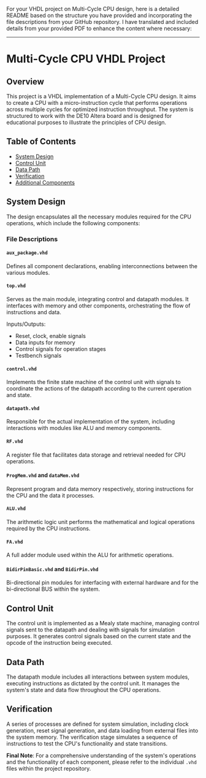 For your VHDL project on Multi-Cycle CPU design, here is a detailed README based on the structure you have provided and incorporating the file descriptions from your GitHub repository. I have translated and included details from your provided PDF to enhance the content where necessary:

---

# Multi-Cycle CPU VHDL Project

## Overview

This project is a VHDL implementation of a Multi-Cycle CPU design. It aims to create a CPU with a micro-instruction cycle that performs operations across multiple cycles for optimized instruction throughput. The system is structured to work with the DE10 Altera board and is designed for educational purposes to illustrate the principles of CPU design.

## Table of Contents
- [System Design](#system-design)
- [Control Unit](#control-unit)
- [Data Path](#data-path)
- [Verification](#verification)
- [Additional Components](#additional-components)

## System Design

The design encapsulates all the necessary modules required for the CPU operations, which include the following components:

### File Descriptions

#### `aux_package.vhd`
Defines all component declarations, enabling interconnections between the various modules.

#### `top.vhd`
Serves as the main module, integrating control and datapath modules. It interfaces with memory and other components, orchestrating the flow of instructions and data.

Inputs/Outputs:
- Reset, clock, enable signals
- Data inputs for memory
- Control signals for operation stages
- Testbench signals

#### `control.vhd`
Implements the finite state machine of the control unit with signals to coordinate the actions of the datapath according to the current operation and state.

#### `datapath.vhd`
Responsible for the actual implementation of the system, including interactions with modules like ALU and memory components.

#### `RF.vhd`
A register file that facilitates data storage and retrieval needed for CPU operations.

#### `ProgMem.vhd` and `dataMem.vhd`
Represent program and data memory respectively, storing instructions for the CPU and the data it processes.

#### `ALU.vhd`
The arithmetic logic unit performs the mathematical and logical operations required by the CPU instructions.

#### `FA.vhd`
A full adder module used within the ALU for arithmetic operations.

#### `BidirPinBasic.vhd` and `BidirPin.vhd`
Bi-directional pin modules for interfacing with external hardware and for the bi-directional BUS within the system.

## Control Unit

The control unit is implemented as a Mealy state machine, managing control signals sent to the datapath and dealing with signals for simulation purposes. It generates control signals based on the current state and the opcode of the instruction being executed.

## Data Path

The datapath module includes all interactions between system modules, executing instructions as dictated by the control unit. It manages the system's state and data flow throughout the CPU operations.

## Verification

A series of processes are defined for system simulation, including clock generation, reset signal generation, and data loading from external files into the system memory. The verification stage simulates a sequence of instructions to test the CPU's functionality and state transitions.


**Final Note**: For a comprehensive understanding of the system's operations and the functionality of each component, please refer to the individual `.vhd` files within the project repository.
